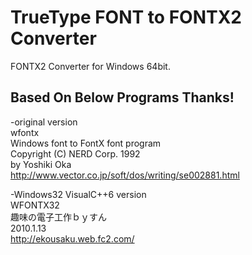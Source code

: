 TrueType FONT to FONTX2 Converter
====================================
FONTX2 Converter for Windows 64bit. 

Based On Below Programs Thanks!
--------------------------------
-original version  
wfontx  
Windows font to FontX font program  
Copyright (C) NERD Corp. 1992  
by Yoshiki Oka  
http://www.vector.co.jp/soft/dos/writing/se002881.html  
  
-Windows32 VisualC++6 version  
WFONTX32  
趣味の電子工作ｂｙすん  
2010.1.13  
http://ekousaku.web.fc2.com/  
